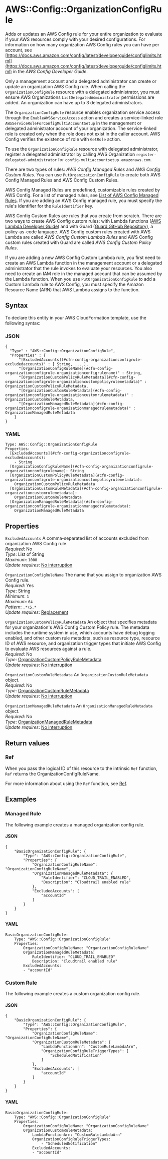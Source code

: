 # AWS::Config::OrganizationConfigRule<a name="aws-resource-config-organizationconfigrule"></a>

Adds or updates an AWS Config rule for your entire organization to evaluate if your AWS resources comply with your desired configurations\. For information on how many organization AWS Config rules you can have per account, see [https://docs.aws.amazon.com/config/latest/developerguide/configlimits.html](https://docs.aws.amazon.com/config/latest/developerguide/configlimits.html) in the *AWS Config Developer Guide*\.

 Only a management account and a delegated administrator can create or update an organization AWS Config rule\. When calling the `OrganizationConfigRule` resource with a delegated administrator, you must ensure AWS Organizations `ListDelegatedAdministrator` permissions are added\. An organization can have up to 3 delegated administrators\.

The `OrganizationConfigRule` resource enables organization service access through the `EnableAWSServiceAccess` action and creates a service\-linked role `AWSServiceRoleForConfigMultiAccountSetup` in the management or delegated administrator account of your organization\. The service\-linked role is created only when the role does not exist in the caller account\. AWS Config verifies the existence of role with `GetRole` action\.

To use the `OrganizationConfigRule` resource with delegated administrator, register a delegated administrator by calling AWS Organization `register-delegated-administrator` for `config-multiaccountsetup.amazonaws.com`\. 

There are two types of rules: *AWS Config Managed Rules* and *AWS Config Custom Rules*\. You can use `PutOrganizationConfigRule` to create both AWS Config Managed Rules and AWS Config Custom Rules\.

AWS Config Managed Rules are predefined, customizable rules created by AWS Config\. For a list of managed rules, see [List of AWS Config Managed Rules](https://docs.aws.amazon.com/config/latest/developerguide/managed-rules-by-aws-config.html)\. If you are adding an AWS Config managed rule, you must specify the rule's identifier for the `RuleIdentifier` key\.

AWS Config Custom Rules are rules that you create from scratch\. There are two ways to create AWS Config custom rules: with Lambda functions \([AWS Lambda Developer Guide](https://docs.aws.amazon.com/config/latest/developerguide/gettingstarted-concepts.html#gettingstarted-concepts-function)\) and with Guard \([Guard GitHub Repository](https://github.com/aws-cloudformation/cloudformation-guard)\), a policy\-as\-code language\. AWS Config custom rules created with AWS Lambda are called *AWS Config Custom Lambda Rules* and AWS Config custom rules created with Guard are called *AWS Config Custom Policy Rules*\.

If you are adding a new AWS Config Custom Lambda rule, you first need to create an AWS Lambda function in the management account or a delegated administrator that the rule invokes to evaluate your resources\. You also need to create an IAM role in the managed account that can be assumed by the Lambda function\. When you use `PutOrganizationConfigRule` to add a Custom Lambda rule to AWS Config, you must specify the Amazon Resource Name \(ARN\) that AWS Lambda assigns to the function\.

## Syntax<a name="aws-resource-config-organizationconfigrule-syntax"></a>

To declare this entity in your AWS CloudFormation template, use the following syntax:

### JSON<a name="aws-resource-config-organizationconfigrule-syntax.json"></a>

```
{
  "Type" : "AWS::Config::OrganizationConfigRule",
  "Properties" : {
      "[ExcludedAccounts](#cfn-config-organizationconfigrule-excludedaccounts)" : [ String, ... ],
      "[OrganizationConfigRuleName](#cfn-config-organizationconfigrule-organizationconfigrulename)" : String,
      "[OrganizationCustomPolicyRuleMetadata](#cfn-config-organizationconfigrule-organizationcustompolicyrulemetadata)" : OrganizationCustomPolicyRuleMetadata,
      "[OrganizationCustomRuleMetadata](#cfn-config-organizationconfigrule-organizationcustomrulemetadata)" : OrganizationCustomRuleMetadata,
      "[OrganizationManagedRuleMetadata](#cfn-config-organizationconfigrule-organizationmanagedrulemetadata)" : OrganizationManagedRuleMetadata
    }
}
```

### YAML<a name="aws-resource-config-organizationconfigrule-syntax.yaml"></a>

```
Type: AWS::Config::OrganizationConfigRule
Properties: 
  [ExcludedAccounts](#cfn-config-organizationconfigrule-excludedaccounts): 
    - String
  [OrganizationConfigRuleName](#cfn-config-organizationconfigrule-organizationconfigrulename): String
  [OrganizationCustomPolicyRuleMetadata](#cfn-config-organizationconfigrule-organizationcustompolicyrulemetadata): 
    OrganizationCustomPolicyRuleMetadata
  [OrganizationCustomRuleMetadata](#cfn-config-organizationconfigrule-organizationcustomrulemetadata): 
    OrganizationCustomRuleMetadata
  [OrganizationManagedRuleMetadata](#cfn-config-organizationconfigrule-organizationmanagedrulemetadata): 
    OrganizationManagedRuleMetadata
```

## Properties<a name="aws-resource-config-organizationconfigrule-properties"></a>

`ExcludedAccounts`  <a name="cfn-config-organizationconfigrule-excludedaccounts"></a>
A comma\-separated list of accounts excluded from organization AWS Config rule\.  
*Required*: No  
*Type*: List of String  
*Maximum*: `1000`  
*Update requires*: [No interruption](https://docs.aws.amazon.com/AWSCloudFormation/latest/UserGuide/using-cfn-updating-stacks-update-behaviors.html#update-no-interrupt)

`OrganizationConfigRuleName`  <a name="cfn-config-organizationconfigrule-organizationconfigrulename"></a>
The name that you assign to organization AWS Config rule\.  
*Required*: Yes  
*Type*: String  
*Minimum*: `1`  
*Maximum*: `64`  
*Pattern*: `.*\S.*`  
*Update requires*: [Replacement](https://docs.aws.amazon.com/AWSCloudFormation/latest/UserGuide/using-cfn-updating-stacks-update-behaviors.html#update-replacement)

`OrganizationCustomPolicyRuleMetadata`  <a name="cfn-config-organizationconfigrule-organizationcustompolicyrulemetadata"></a>
An object that specifies metadata for your organization's AWS Config Custom Policy rule\. The metadata includes the runtime system in use, which accounts have debug logging enabled, and other custom rule metadata, such as resource type, resource ID of AWS resource, and organization trigger types that initiate AWS Config to evaluate AWS resources against a rule\.  
*Required*: No  
*Type*: [OrganizationCustomPolicyRuleMetadata](aws-properties-config-organizationconfigrule-organizationcustompolicyrulemetadata.md)  
*Update requires*: [No interruption](https://docs.aws.amazon.com/AWSCloudFormation/latest/UserGuide/using-cfn-updating-stacks-update-behaviors.html#update-no-interrupt)

`OrganizationCustomRuleMetadata`  <a name="cfn-config-organizationconfigrule-organizationcustomrulemetadata"></a>
An `OrganizationCustomRuleMetadata` object\.  
*Required*: No  
*Type*: [OrganizationCustomRuleMetadata](aws-properties-config-organizationconfigrule-organizationcustomrulemetadata.md)  
*Update requires*: [No interruption](https://docs.aws.amazon.com/AWSCloudFormation/latest/UserGuide/using-cfn-updating-stacks-update-behaviors.html#update-no-interrupt)

`OrganizationManagedRuleMetadata`  <a name="cfn-config-organizationconfigrule-organizationmanagedrulemetadata"></a>
An `OrganizationManagedRuleMetadata` object\.  
*Required*: No  
*Type*: [OrganizationManagedRuleMetadata](aws-properties-config-organizationconfigrule-organizationmanagedrulemetadata.md)  
*Update requires*: [No interruption](https://docs.aws.amazon.com/AWSCloudFormation/latest/UserGuide/using-cfn-updating-stacks-update-behaviors.html#update-no-interrupt)

## Return values<a name="aws-resource-config-organizationconfigrule-return-values"></a>

### Ref<a name="aws-resource-config-organizationconfigrule-return-values-ref"></a>

When you pass the logical ID of this resource to the intrinsic `Ref` function, `Ref` returns the OrganizationConfigRuleName\. 

For more information about using the `Ref` function, see [Ref](https://docs.aws.amazon.com/AWSCloudFormation/latest/UserGuide/intrinsic-function-reference-ref.html)\.

## Examples<a name="aws-resource-config-organizationconfigrule--examples"></a>



### Managed Rule<a name="aws-resource-config-organizationconfigrule--examples--Managed_Rule"></a>

The following example creates a managed organization config rule\.

#### JSON<a name="aws-resource-config-organizationconfigrule--examples--Managed_Rule--json"></a>

```
{
    "BasicOrganizationConfigRule": {
        "Type": "AWS::Config::OrganizationConfigRule",
        "Properties": {
            "OrganizationConfigRuleName": "OrganizationConfigRuleName",
            "OrganizationManagedRuleMetadata": {
                "RuleIdentifier": "CLOUD_TRAIL_ENABLED",
                "Description": "Cloudtrail enabled rule"
            },
            "ExcludedAccounts": [
                "accountId"
            ]
        }
    }
}
```

#### YAML<a name="aws-resource-config-organizationconfigrule--examples--Managed_Rule--yaml"></a>

```
BasicOrganizationConfigRule:
    Type: "AWS::Config::OrganizationConfigRule"
    Properties:
        OrganizationConfigRuleName: "OrganizationConfigRuleName"
        OrganizationManagedRuleMetadata:
            RuleIdentifier: "CLOUD_TRAIL_ENABLED"
            Description: "Cloudtrail enabled rule"
        ExcludedAccounts:
        - "accountId"
```

### Custom Rule<a name="aws-resource-config-organizationconfigrule--examples--Custom_Rule"></a>

The following example creates a custom organization config rule\.

#### JSON<a name="aws-resource-config-organizationconfigrule--examples--Custom_Rule--json"></a>

```
{
    "BasicOrganizationConfigRule": {
        "Type": "AWS::Config::OrganizationConfigRule",
        "Properties": {
            "OrganizationConfigRuleName": "OrganizationConfigRuleName",
            "OrganizationCustomRuleMetadata": {
                "LambdaFunctionArn": "CustomRuleLambdaArn",
                "OrganizationConfigRuleTriggerTypes": [
                    "ScheduledNotification"
                ]
            },
            "ExcludedAccounts": [
                "accountId"
            ]
        }
    }
}
```

#### YAML<a name="aws-resource-config-organizationconfigrule--examples--Custom_Rule--yaml"></a>

```
BasicOrganizationConfigRule:
    Type: "AWS::Config::OrganizationConfigRule"
    Properties:
        OrganizationConfigRuleName: "OrganizationConfigRuleName"
        OrganizationCustomRuleMetadata:
            LambdaFunctionArn: "CustomRuleLambdaArn"
            OrganizationConfigRuleTriggerTypes:
                - "ScheduledNotification"
            ExcludedAccounts:
            - "accountId"
```